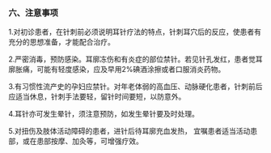 ### 六、注意事项

1.对初诊患者，在针刺前必须说明耳针疗法的特点，针刺耳穴后的反应，使患者有充分的思想准备，才能配合治疗。

2.严密消毒，预防感染。耳廓冻伤和有炎症的部位禁针。若见针孔发红，患者觉耳廓胀痛，可能有轻度感染，应及早用2%碘酒涂擦或者口服消炎药物。

3.有习惯性流产史的孕妇应禁针。对年老体弱的高血压、动脉硬化患者，针刺前后应适当休息，针刺手法要轻，留针时间要短，以防意外。

4.耳针亦可发生晕针，须注意预防，如发生晕针要及时处理。

5.对扭伤及肢体活动障碍的患者，进针后待耳廓充血发热， 宜嘱患者适当活动患部，或在患部按摩、加灸等，可增强疗效。
